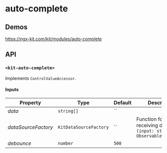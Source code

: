 # auto-complete

## Demos

https://ngx-kit.com/kit/modules/auto-complete

## API

### `<kit-auto-complete>`

Implements `ControlValueAccessor`.

#### Inputs

| Property | Type | Default | Description |
| --- | --- | --- | --- |
| *data* | `string[]` | `` | |
| *dataSourceFactory* | `KitDataSourceFactory` | `` | Function for receiving data `(input: string) => Observable<string[]>` |
| *debounce* | `number` | `500` | |
